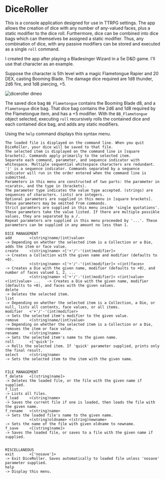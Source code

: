 # DiceRoller

This is a console application designed for use in TTRPG settings. The app allows the creation of dice with any number of any-valued faces, plus a static modifier to the dice roll. Furthermore, dice can be combined into dice bags which can themselves be assigned a static modifier. Thus, any combination of dice, with any passive modifiers can be stored and executed as a single `roll` command.

I created the app after playing a Bladesinger Wizard in a 5e D&D game. I'll use that character as an example. 

Suppose the character is 5th level with a magic Flametongue Rapier and 20 DEX, casting Booming Blade. The damage dice required are 1d8 thunder, 2d6 fire, and 1d8 piercing, +5.

![diceroller dmeo](https://github.com/user-attachments/assets/968d9e11-bb1d-40aa-b7ef-32c146ff7ed7)

The saved dice bag `BB_Flametongue` contains the Booming Blade d8, and a `Flametongue` dice bag. That dice bag contains the 2d6 and 1d8 required by the Flametongue item, and has a +5 modifier. With the `BB_Flametongue` object selected, executing `roll` recursively rolls the contained dice and each contained dice bag, and adds any static modifiers.

Using the `help` command displays this syntax menu.

```
The loaded file is displayed on the command line. When you quit DiceRoller, your dice will be saved to that file.
The selected item is displayed on the command line in [square brackets]. Commands apply primarily to the selected item.
Separate each command, parameter, and sequence indicator with whitespace. Multiple sequential whitespace characters are redundant.
'|' is a sequence indicator. Commands separated by a sequence indicator will run in the order entered when the command line is submitted.
Parameters in this menu are constructed of two parts: the parameter in <carats>, and the type in (brackets).
The parameter type indicates the value type accepted. (strings) are sequences of characters. (ints) are integers.
Optional parameters are supplied in this menu in [square brackets]. These parameters may be omitted from commands.
Strict paramters are supplied in this menu inside 'single quotations'. These parameters take the value listed. If there are multiple possible values, they are separated by a /.
Repeat parameters are supplied in this menu proceeded by '...'. These parameters can be supplied in any amount no less than 1.

DICE MANAGEMENT
add        <(string)name/(int)value>                                               -> Depending on whether the selected item is a Collection or a Die, adds the item or face value.
create     <(string)name> <['+'/'-'(int)modifier]>                                 -> Creates a Collection with the given name and modifier (defaults to +0).
           <(string)name> <['+'/'-'(int)modifier]> <(int)faces>                    -> Creates a Die with the given name, modifier (defaults to +0), and number of faces valued 1, 2, ...
           <(string)name> <['+'/'-'(int)modifier]> <(int)value> <(int)value> ...   -> Creates a Die with the given name, modifier (defaults to +0), and faces with the given values.
delete                                                                             -> Deletes the selected item.
list                                                                               -> Depending on whether the selected item is a Collection, a Die, or null, lists all contents, face values, or all items.
modifier   <'+'/'-'(int)modifier>                                                  -> Sets the selected item's modifier to the given value.
remove     <(string)name/(int)value>                                               -> Depending on whether the selected item is a Collection or a Die, removes the item or face value.
rename     <(string)name>                                                          -> Sets the selected item's name to the given name.
roll       <['quick']>                                                             -> Rolls the selected item. If 'quick' parameter supplied, prints only the final result.
select     <(string)name>                                                          -> Sets the selected item to the item with the given name.


FILE MANAGEMENT
f_delete   <[(string)name]>                                                        -> Deletes the loaded file, or the file with the given name if supplied.
f_list                                                                             -> Lists all files.
f_load     <(string)name>                                                          -> Saves the current file if one is loaded, then loads the file with the given name.
f_rename   <(string)name>                                                          -> Sets the loaded file's name to the given name.
           <(string)oldname> <(string)newname>                                     -> Sets the name of the file with given oldname to newname.
f_save     <[(string)name]>                                                        -> Saves the loaded file, or saves to a file with the given name if supplied.


MISCELLANEOUS
exit       <['nosave']>                                                            -> Exit DiceRoller. Saves automatically to loaded file unless 'nosave' parameter supplied.
help                                                                               -> Display this menu.
```


